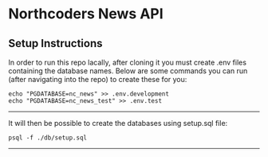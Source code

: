 # Northcoders News API

## Setup Instructions

In order to run this repo lacally, after cloning it you must create .env files containing the database names. Below are some commands you can run (after navigating into the repo) to create these for you:

```
echo "PGDATABASE=nc_news" >> .env.development
echo "PGDATABASE=nc_news_test" >> .env.test
```

---

It will then be possible to create the databases using setup.sql file:

```
psql -f ./db/setup.sql
```

---
